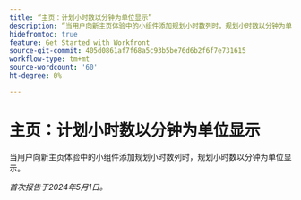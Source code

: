 ```yaml
---
title: “主页：计划小时数以分钟为单位显示”
description: “当用户向新主页体验中的小组件添加规划小时数列时，规划小时数以分钟为单位显示。”
hidefromtoc: true
feature: Get Started with Workfront
source-git-commit: 405d0861af7f68a5c93b5be76d6b2f6f7e731615
workflow-type: tm+mt
source-wordcount: '60'
ht-degree: 0%

---
```



# 主页：计划小时数以分钟为单位显示

当用户向新主页体验中的小组件添加规划小时数列时，规划小时数以分钟为单位显示。

_首次报告于2024年5月1日。_

